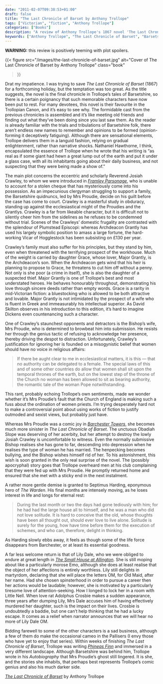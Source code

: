 ```yaml
---
date: "2011-02-07T09:38:53+01:00"
draft: false
title: "The Last Chronicle of Barset by Anthony Trollope"
tags: ["Victorian", "fiction", "Anthony Trollope"]
categories: ["Books"]
description: "A review of Anthony Trollope's 1867 novel 'The Last Chronicle of Barset,' concluding the Barsetshire Chronicles with Reverend Josiah Crawley's trial and Mrs. Proudie's shocking demise. Discover the poignant farewell to beloved characters like Septimus Harding."
keywords: ["Anthony Trollope", "The Last Chronicle of Barset", "Barsetshire Chronicles", "Josiah Crawley", "Mrs Proudie", "Septimus Harding", "Grace Crawley", "Major Grantly", "Lily Dale"]
---
```


**WARNING:** this review is positively teeming with plot spoilers.

{{< figure
  src="/images/the-last-chronicle-of-barset.jpg"
  alt="Cover of The Last Chronicle of Barset by Anthony Trollope"
  class="book"
>}}

Drat my impatience. I was trying to save _The Last Chronicle of Barset_ (1867) for a forthcoming holiday, but the temptation was too great. As the title suggests, the novel is the final chronicle in Trollope’s tales of Barsetshire, so there is a certain poignancy that such memorable characters have now been put to rest. For many devotees, this novel is their favourite in the Trollopian Canon, and it’s easy to see why. The formidable cast from the previous chronicles is assembled and it’s like meeting old friends and finding out what they’ve been doing since you last saw them. As the reader is already familiar with the trials and tribulations of Barsetshire folk, there aren’t endless new names to remember and opinions to be formed (opinion-forming it deceptively fatiguing). Although there are sensational elements, Trollope delivers them in a languid fashion, relying on gradual enlightenment, rather than narrative shocks. Nathaniel Hawthorne, I think, encapsulated the essence of Trollope when he wrote that his writing is “as real as if some giant had hewn a great lump out of the earth and put it under a glass case, with all its inhabitants going about their daily business, and not suspecting that they were being made a show of.”

The main plot concerns the eccentric and scholarly Reverend Josiah Crawley, to whom we were introduced in [_Framley Parsonage_](/posts/framley-parsonage/), who is unable to account for a stolen cheque that has mysteriously come into his possession. As an impecunious clergyman struggling to support a family, the Barsetshire quidnuncs, led by Mrs Proudie, decide on his guilt before the case has come to court. Crawley is a masterful study in obduracy, standing up against the ecclesiastical might of the Proudies and the Grantlys. Crawley is a far from likeable character, but it is difficult not to silently cheer him from the sidelines as he refuses to be condemned without trial. Scenes of the Crawleys’ domestic frugality are contrasted with the splendour of Plumstead Episcopi: whereas Archdeacon Grantly has used his largely symbolic position to amass a large fortune, the hard-working Vicar of Hogglestock has been subsisting on £130 per year.

Crawley’s family must also suffer for his principles, but they stand by him, even when threatened with the terrifying prospect of the workhouse. Much of the weight is carried by daughter Grace, whose lover, Major Grantly, is the Archdeacon’s son. When the Archdeacon gets wind that his heir is planning to propose to Grace, he threatens to cut him off without a penny. Not only is she poor (a crime in itself), she is also the daughter of a suspected thief. Major Grantly is one of Trollope’s best and most understated heroes. He behaves honourably throughout, demonstrating his love through sincere deeds rather than empty words. Grace is a rarity in mid-Victorian fiction: a bluestocking who is allowed to be both attractive and lovable. Major Grantly is not intimidated by the prospect of a wife who is fluent in Greek and immeasurably his intellectual superior. As David Skilton observes in his introduction to this edition, it’s hard to imagine Dickens even countenancing such a character.

One of Crawley’s staunchest opponents and detractors is the Bishop’s wife, Mrs Proudie, who is determined to browbeat him into submission. He resists her through the genius tactic of refusing to acknowledge her presence, thereby driving the despot to distraction. Unfortunately, Crawley’s justification for ignoring her is founded on a misogynistic belief that women should have no voice in religious affairs:

>If there be aught clear to me in ecclesiastical matters, it is this — that no authority can be delegated to a female. The special laws of this and of some other countries do allow that women shall sit upon the temporal thrones of the earth, but on the lowest step of the throne of the Church no woman has been allowed to sit as bearing authority, the romantic tale of the woman Pope notwithstanding.

This rant, probably echoing Trollope’s own sentiments, made we wonder whether it’s Mrs Proudie’s fault that the Church of England is making such a fuss about the ordination of women priests. I’m trying desperately hard not to make a controversial point about using works of fiction to justify outmoded and sexist views, but probably just have.

Whereas Mrs Proudie was a comic joy in [_Barchester Towers_](/posts/barchester-towers/), she becomes much more sinister in _The Last Chronicle of Barset_. The unctuous Obadiah Slope  was deserving of her acerbity, but her attempt to destroy the lowly Josiah Crawley is uncomfortable to witness. Even the normally submissive Bishop realises she has gone to far, descending into depression when he realises the type of woman he has married. The henpecking becomes bullying, and the Bishop wishes himself rid of her. To his astonishment, this wish is soon granted in the only real surprise of the novel. The (possibly apocryphal) story goes that Trollope overheard men at his club complaining that they were fed up with Mrs Proudie. He promptly returned home and ensured that she met with a sticky end in the next instalment.

A rather more gentle demise is granted to Septimus Harding, eponymous hero of _The Warden_. His final months are intensely moving, as he loses interest in life and longs for eternal rest:

>During the last month or two the days had gone tediously with him; for he had had the large house all to himself, and he was a man who did not love solitude. It is hard to conceive that the old, whose thoughts have been all thought out, should ever love to live alone. Solitude is surely for the young, how have time before them for the execution of schemes, and who can, therefore, delight in thinking.

As Harding slowly ebbs away, it feels as though some of the life force disappears from Barchester, or at least its essential goodness.

A far less welcome return is that of Lily Dale, who we were obliged to endure at great length in [_The Small House at Allington_](/posts/the-small-house-at-allington/). She is still moping about like a particularly morose Emo, although she does at least realise that the object of her affections is entirely worthless. Lily still delights in martyrdom, declaring that she will place the letters OM, for Old Maid, after her name. Had she chosen spinsterhood in order to pursue a career then her actions would be laudable; however, she is motivated by a particularly tiresome love of attention-seeking. How I longed to lock her in a room with Little Nell. When love rat Adolphus Crosbie makes a sudden appearance, three years after dumping Lily,  Mrs Dale accuses him of having effectively murdered her daughter, such is the impact on their lives. Crosbie is undoubtedly a baddie, but one can’t help thinking that he had a lucky escape. It comes as a relief when narrator announces that we will hear no more of Lily Dale OM.

Bidding farewell to some of the other characters is a sad business, although a few of them do make the occasional cameo in the Pallisers (I envy those who have yet to enjoy that series). Within weeks of finishing _The Last Chronicle of Barset_, Trollope was writing [_Phineas Finn_](/posts/phineas-finn/) and immersed in a very different landscape. Although Barsetshire was behind him, Trollope wrote in his _Autobiography_ that Mrs Proudie’s ghost still lingered. It is she, and the stories she inhabits, that perhaps best represents Trollope’s comic genius and also his much darker side.

[_The Last Chronicle of Barset_](https://uk.bookshop.org/a/2760/9780199675999) by Anthony Trollope